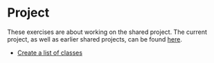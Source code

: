 # Project

These exercises are about working on the shared project.
The current project, as well as earlier shared projects,
can be found [here](../misc/projects.md).

- [Create a list of classes](create_class_list.md)
